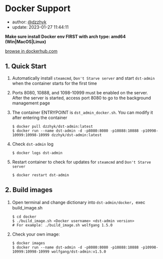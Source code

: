 # Docker Support

- author: [@dzzhyk](https://github.com/dzzhyk)
- update: 2023-01-27 11:44:11

**Make sure install Docker env FIRST with arch type: amd64 (Win|MacOS|Linux)**

[browse in dockerhub.com](https://hub.docker.com/r/dzzhyk/dst-admin)

## 1. Quick Start

1. Automatically install `steamcmd`, `Don't Starve server` and start `dst-admin` when the container starts for the first
   time
2. Ports 8080, 10888, and 1098-10999 must be enabled on the server. After the server is started, access port 8080 to go
   to the background management page
3. The container ENTRYPOINT is `dst_admin_docker.sh`. You can modify it after entering the container

   ```shell
   $ docker pull dzzhyk/dst-admin:latest
   $ docker run --name dst-admin -d -p8080:8080 -p10888:10888 -p10998-10999:10998-10999 dzzhyk/dst-admin:latest
   ```

4. Check `dst-admin` log

   ```shell
   $ docker logs dst-admin
   ```

5. Restart container to check for updates for `steamcmd` and `Don't Starve server`

   ```shell
   $ docker restart dst-admin
   ```

## 2. Build images

1. Open terminal and change dictionary into `dst-admin/docker`，exec build_image.sh

   ```shell
   $ cd docker
   $ ./build_image.sh <Docker username> <dst-admin version>
   # For example: ./build_image.sh wolfgang 1.5.0
   ```

2. Check your own image:

   ```shell
   $ docker images
   $ docker run --name dst-admin -d -p8080:8080 -p10888:10888 -p10998-10999:10998-10999 wolfgang/dst-admin:v1.5.0
   ```
